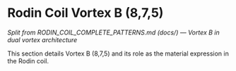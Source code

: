 # Rodin Coil Vortex B (8,7,5)

*Split from RODIN_COIL_COMPLETE_PATTERNS.md (docs/) — Vortex B in dual vortex architecture*

This section details Vortex B (8,7,5) and its role as the material expression in the Rodin coil.

<!-- (Insert Vortex B content here) --> 